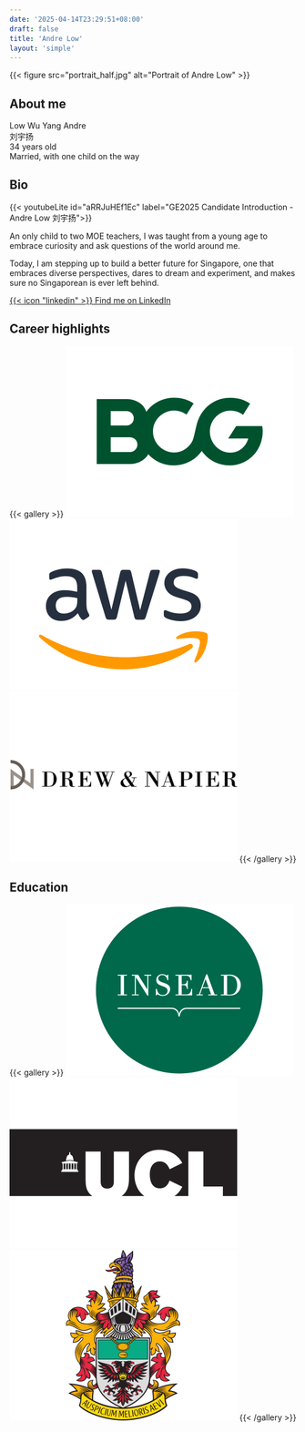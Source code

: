 ```yaml
---
date: '2025-04-14T23:29:51+08:00'
draft: false
title: 'Andre Low'
layout: 'simple'
---
```


{{< figure
    src="portrait_half.jpg"
    alt="Portrait of Andre Low"
    >}}

## About me

Low Wu Yang Andre  
刘宇扬  
34 years old  
Married, with one child on the way

## Bio

{{< youtubeLite id="aRRJuHEf1Ec" label="GE2025 Candidate Introduction - Andre Low 刘宇扬">}}

An only child to two MOE teachers, I was taught from a young age to embrace curiosity and ask questions of the world around me.

Today, I am stepping up to build a better future for Singapore, one that embraces diverse perspectives, dares to dream and experiment, and makes sure no Singaporean is ever left behind.

[{{< icon "linkedin" >}} Find me on LinkedIn](https://www.linkedin.com/in/andrelow/)

## Career highlights

{{< gallery >}}
  <img src="logos/bcg_full.png" alt="Boston Consulting Group (BCG)" title="Boston Consulting Group (BCG)" class="grid-w33" />
  <img src="logos/aws_full.png" alt="Amazon Web Services (AWS)" title="Amazon Web Services (AWS)" class="grid-w33" />
  <img src="logos/d&n_full.png" alt="Drew & Napier" title="Drew & Napier" class="grid-w33" />
{{< /gallery >}}

## Education

{{< gallery >}}
  <img src="logos/insead_full.png" alt="INSEAD: Master of Business Administration" title="INSEAD: Master of Business Administration" class="grid-w33" />
  <img src="logos/ucl_full.png" alt="UCL: Bachelor of Laws (LLB)" title="UCL: Bachelor of Laws (LLB)" class="grid-w33" />
  <img src="logos/ri_full.png" alt="Raffles Institution" title="Raffles Institution" class="grid-w33" />
{{< /gallery >}}